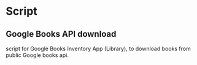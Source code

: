﻿#   Script
##  Google Books API download

script for Google Books Inventory App (Library), to download books from public Google books api.

